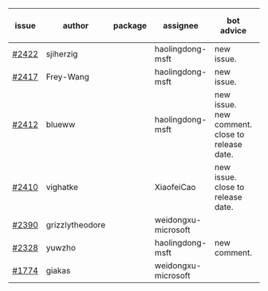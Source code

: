 | issue | author | package | assignee | bot advice | created date of issue | target release date | date from target |
| ------ | ------ | ------ | ------ | ------ | ------ | ------ | :-----: |
| [#2422](https://github.com/Azure/sdk-release-request/issues/2422) | sjiherzig |  | haolingdong-msft | new issue. | 02-07 | 02-15 |  |
| [#2417](https://github.com/Azure/sdk-release-request/issues/2417) | Frey-Wang |  | haolingdong-msft | new issue. | 02-07 | 02-14 |  |
| [#2412](https://github.com/Azure/sdk-release-request/issues/2412) | blueww |  | haolingdong-msft | new issue. new comment. close to release date.  | 02-07 | 02-09 | 0 |
| [#2410](https://github.com/Azure/sdk-release-request/issues/2410) | vighatke |  | XiaofeiCao | new issue. close to release date.  | 02-03 | 02-11 | 1 |
| [#2390](https://github.com/Azure/sdk-release-request/issues/2390) | grizzlytheodore |  | weidongxu-microsoft |  | 01-19 | 01-28 |  |
| [#2328](https://github.com/Azure/sdk-release-request/issues/2328) | yuwzho |  | haolingdong-msft | new comment. | 12-22 | 01-17 |  |
| [#1774](https://github.com/Azure/sdk-release-request/issues/1774) | giakas |  | weidongxu-microsoft |  | 07-14 | 07-19 |  |
